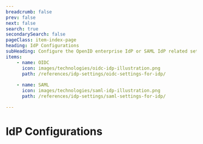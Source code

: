 ```yaml
---
breadcrumb: false
prev: false
next: false
search: true
secondarySearch: false
pageClass: item-index-page
heading: IdP Configurations
subHeading: Configure the OpenID enterprise IdP or SAML IdP related settings in Asgardeo
items:
    - name: OIDC
      icon: images/technologies/oidc-idp-illustration.png
      path: /references/idp-settings/oidc-settings-for-idp/
    
    - name: SAML
      icon: images/technologies/saml-idp-illustration.png
      path: /references/idp-settings/saml-settings-for-idp/

---
```


# IdP Configurations

<CardView/>
